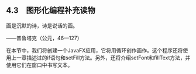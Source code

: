    

## 4.3　图形化编程补充读物

画是沉默的诗，诗是说话的画。

——普鲁塔克（公元，46—127）

在本节中，我们将创建一个JavaFX应用，它将用循环创作画作。这个程序还将使用上一章描述过的if语句和setFill方法。另外，还将介绍setFont和fillText方法，并使用它们在窗口中书写文本。